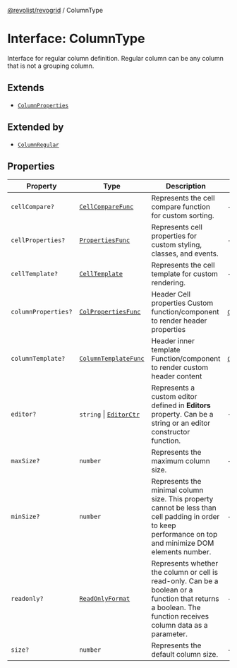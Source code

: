 [@revolist/revogrid](README.md) / ColumnType

# Interface: ColumnType

Interface for regular column definition.
Regular column can be any column that is not a grouping column.

## Extends

- [`ColumnProperties`](Interface.ColumnProperties.md)

## Extended by

- [`ColumnRegular`](Interface.ColumnRegular.md)

## Properties

| Property | Type | Description | Inherited from | Defined in |
| ------ | ------ | ------ | ------ | ------ |
| `cellCompare?` | [`CellCompareFunc`](TypeAlias.CellCompareFunc.md) | Represents the cell compare function for custom sorting. | - | [src/types/interfaces.ts:171](https://github.com/revolist/revogrid/blob/baf80d21081b40195ffd6e11abd1249f2fd26dae/src/types/interfaces.ts#L171) |
| `cellProperties?` | [`PropertiesFunc`](TypeAlias.PropertiesFunc.md) | Represents cell properties for custom styling, classes, and events. | - | [src/types/interfaces.ts:163](https://github.com/revolist/revogrid/blob/baf80d21081b40195ffd6e11abd1249f2fd26dae/src/types/interfaces.ts#L163) |
| `cellTemplate?` | [`CellTemplate`](Interface.CellTemplate.md) | Represents the cell template for custom rendering. | - | [src/types/interfaces.ts:167](https://github.com/revolist/revogrid/blob/baf80d21081b40195ffd6e11abd1249f2fd26dae/src/types/interfaces.ts#L167) |
| `columnProperties?` | [`ColPropertiesFunc`](TypeAlias.ColPropertiesFunc.md) | Header Cell properties Custom function/component to render header properties | [`ColumnProperties`](Interface.ColumnProperties.md).`columnProperties` | [src/types/interfaces.ts:110](https://github.com/revolist/revogrid/blob/baf80d21081b40195ffd6e11abd1249f2fd26dae/src/types/interfaces.ts#L110) |
| `columnTemplate?` | [`ColumnTemplateFunc`](TypeAlias.ColumnTemplateFunc.md) | Header inner template Function/component to render custom header content | [`ColumnProperties`](Interface.ColumnProperties.md).`columnTemplate` | [src/types/interfaces.ts:105](https://github.com/revolist/revogrid/blob/baf80d21081b40195ffd6e11abd1249f2fd26dae/src/types/interfaces.ts#L105) |
| `editor?` | `string` \| [`EditorCtr`](TypeAlias.EditorCtr.md) | Represents a custom editor defined in **Editors** property. Can be a string or an editor constructor function. | - | [src/types/interfaces.ts:159](https://github.com/revolist/revogrid/blob/baf80d21081b40195ffd6e11abd1249f2fd26dae/src/types/interfaces.ts#L159) |
| `maxSize?` | `number` | Represents the maximum column size. | - | [src/types/interfaces.ts:154](https://github.com/revolist/revogrid/blob/baf80d21081b40195ffd6e11abd1249f2fd26dae/src/types/interfaces.ts#L154) |
| `minSize?` | `number` | Represents the minimal column size. This property cannot be less than cell padding in order to keep performance on top and minimize DOM elements number. | - | [src/types/interfaces.ts:150](https://github.com/revolist/revogrid/blob/baf80d21081b40195ffd6e11abd1249f2fd26dae/src/types/interfaces.ts#L150) |
| `readonly?` | [`ReadOnlyFormat`](TypeAlias.ReadOnlyFormat.md) | Represents whether the column or cell is read-only. Can be a boolean or a function that returns a boolean. The function receives column data as a parameter. | - | [src/types/interfaces.ts:140](https://github.com/revolist/revogrid/blob/baf80d21081b40195ffd6e11abd1249f2fd26dae/src/types/interfaces.ts#L140) |
| `size?` | `number` | Represents the default column size. | - | [src/types/interfaces.ts:144](https://github.com/revolist/revogrid/blob/baf80d21081b40195ffd6e11abd1249f2fd26dae/src/types/interfaces.ts#L144) |
